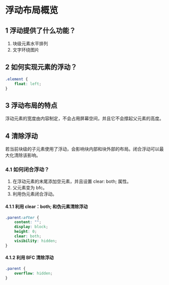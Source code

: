 # 浮动布局概览

## 1 浮动提供了什么功能？
1. 块级元素水平排列
2. 文字环绕图片

## 2 如何实现元素的浮动？

~~~css
.element {
    float: left;
}
~~~

## 3 浮动布局的特点
浮动元素的宽度由内容制定，不会占用屏幕空间，并且它不会撑起父元素的高度。

## 4 清除浮动
若当前块级的子元素使用了浮动，会影响块内部和块外部的布局。闭合浮动可以最大化清除该影响。

### 4.1 如何闭合浮动？
1. 在浮动元素的末尾添加空元素，并且设置 clear: both; 属性。
2. 父元素变为 bfc。
3. 利用伪元素闭合浮动。

#### 4.1.1 利用 clear：both; 和伪元素清除浮动
~~~css
.parent:after {
    content: "";
    display: block;
    height: 0;
    clear: both;
    visibility: hidden;
}
~~~

#### 4.1.2 利用 BFC 清除浮动 
~~~css 
.parent {
    overflow: hidden;
}
~~~